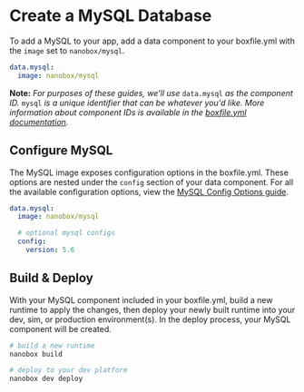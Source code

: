 # Create a MySQL Database

To add a MySQL to your app, add a data component to your boxfile.yml with the `image` set to `nanobox/mysql`.

```yaml
data.mysql:
  image: nanobox/mysql
```

**Note:** *For purposes of these guides, we'll use* `data.mysql` *as the component ID.* `mysql` *is a unique identifier that can be whatever you'd like. More information about component IDs is available in the [boxfile.yml documentation](https://docs.nanobox.io/boxfile/#component-ids).*


## Configure MySQL
The MySQL image exposes configuration options in the boxfile.yml. These options are nested under the `config` section of your data component. For all the available configuration options, view the [MySQL Config Options guide](configure.html).

```yaml
data.mysql:
  image: nanobox/mysql

  # optional mysql configs
  config:
    version: 5.6
```

## Build & Deploy
With your MySQL component included in your boxfile.yml, build a new runtime to apply the changes, then deploy your newly built runtime into your dev, sim, or production environment(s). In the deploy process, your MySQL component will be created.

```bash
# build a new runtime
nanobox build

# deploy to your dev platform
nanobox dev deploy
```

